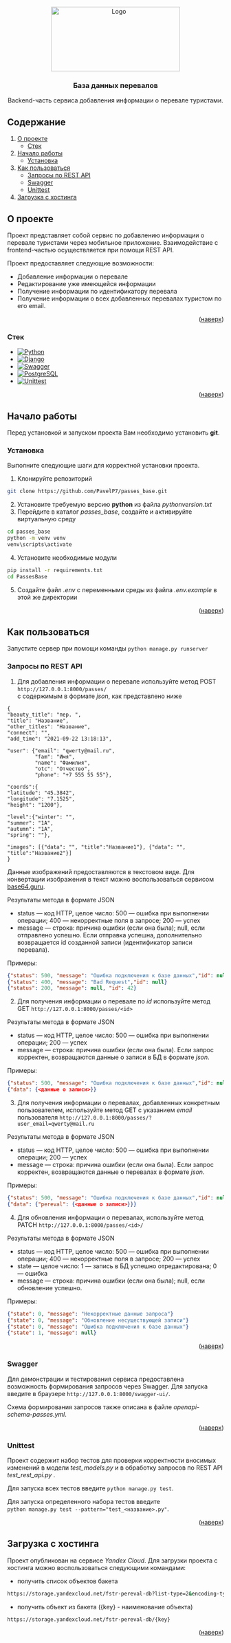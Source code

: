 <!-- PROJECT LOGO -->
<br />
<div align="center">
  <a href="https://github.com/PavelP7/passes_base">
    <img src="PassesBase/media/images/logo.jpg" alt="Logo" width="300" height="150">
  </a>

<a name="readme-top"></a>
<h3 align="center">База данных перевалов </h3>

  <p align="center">
    Backend-часть сервиса добавления информации о перевале туристами.
    <br />
  </p>
</div>

<!-- TABLE OF CONTENTS -->
## Содержание
1. [О проекте](#О-проекте)
   * [Стек](#Стек)
1. [Начало работы](#Начало-работы)
   * [Установка](#Установка)
1. [Как пользоваться](#Как-пользоваться)
   * [Запросы по REST API](#Запросы-по-REST-API)
   * [Swagger](#Swagger)
   * [Unittest](#Unit-test)
1. [Загрузка с хостинга](#Загрузка-с-хостинга)

<!-- ABOUT THE PROJECT -->
## О проекте

Проект представляет собой сервис по добавлению информации о перевале туристами через мобильное приложение. Взаимодействие с frontend-частью осуществляется при помощи REST API.

Проект предоставляет следующие возможности:
* Добавление информации о перевале
* Редактирование уже имеющейся информации
* Получение информации по идентификатору перевала
* Получение информации о всех добавленных перевалах туристом по его email.

<p align="right">(<a href="#readme-top">наверх</a>)</p>



### Стек

* [![Python][Python.com]][Python-url]
* [![Django][Django.com]][Django-url]
* [![Swagger][Swagger.com]][Swagger-url]
* [![PostgreSQL][Postgres.com]][Postgres-url]
* [![Unittest][Unittest.com]][Unittest-url]

<p align="right">(<a href="#readme-top">наверх</a>)</p>



<!-- GETTING STARTED -->
## Начало работы

Перед установкой и запуском проекта Вам необходимо установить **git**.

### Установка

Выполните следующие шаги для корректной установки проекта.
1. Клонируйте репозиторий
```sh
git clone https://github.com/PavelP7/passes_base.git
```
2. Установите требуемую версию **python** из файла *pythonversion.txt*
3. Перейдите в каталог *passes_base*, создайте и активируйте виртуальную среду
```sh
cd passes_base
python -m venv venv
venv\scripts\activate
```
4. Установите необходимые модули
```sh
pip install -r requirements.txt
cd PassesBase
```
5. Создайте файл *.env* с переменными среды из файла *.env.example* в этой же директории

<p align="right">(<a href="#readme-top">наверх</a>)</p>

<!-- USAGE EXAMPLES -->
## Как пользоваться
Запустите сервер при помощи команды ```python manage.py runserver```

### Запросы по REST API
1. Для добавления информации о перевале используйте метод POST
  ```http://127.0.0.1:8000/passes/```   
  с содержимым в формате *json*, как представлено ниже
  ```
  {
  "beauty_title": "пер. ",
  "title": "Название",
  "other_titles": "Название",
  "connect": "",
  "add_time": "2021-09-22 13:18:13",
  
  "user": {"email": "qwerty@mail.ru",
           "fam": "Имя",
           "name": "Фамилия",
           "otc": "Отчество",
           "phone": "+7 555 55 55"},
        
  "coords":{
  "latitude": "45.3842",
  "longitude": "7.1525",
  "height": "1200"},
  
  "level":{"winter": "",
  "summer": "1А",
  "autumn": "1А",
  "spring": ""},
  
  "images": [{"data": "", "title":"Название1"}, {"data": "", "title":"Название2"}]
  }
  ```
Данные изображений предоставляются в текстовом виде. Для конвертации изображения в текст можно воспользоваться сервисом [base64.guru](https://base64.guru/converter/encode).

Результаты метода в формате JSON

* status — код HTTP, целое число: 500 — ошибка при выполнении операции;
  400 — некорректные поля в запросе; 200 — успех
* message — строка: причина ошибки (если она была); null, если отправлено успешно. Если отправка успешна, дополнительно возвращается id созданной записи (идентификатор записи перевала).

Примеры:
```json
{"status": 500, "message": "Ошибка подключения к базе данных","id": null}
{"status": 400, "message": "Bad Request","id": null}
{"status": 200, "message": null, "id": 42}
```
2. Для получения информации о перевале по *id* используйте метод GET
 ```http://127.0.0.1:8000/passes/<id>``` 
 
 Результаты метода в формате JSON

* status — код HTTP, целое число: 500 — ошибка при выполнении операции;
  200 — успех
* message — строка: причина ошибки (если она была). Если запрос корректен, возвращаются данные о записи в БД в формате *json*.

Примеры:
```json
{"status": 500, "message": "Ошибка подключения к базе данных","id": null}
{"data": {<данные о записи>}}
```
3. Для получения информации о перевалах, добавленных конкретным пользователем, используйте метод GET с указанием *email* пользователя
 ```http://127.0.0.1:8000/passes/?user_email=qwerty@mail.ru``` 
 
 Результаты метода в формате JSON

* status — код HTTP, целое число: 500 — ошибка при выполнении операции;
  200 — успех
* message — строка: причина ошибки (если она была). Если запрос корректен, возвращаются данные о перевалах в формате *json*.

Примеры:
```json
{"status": 500, "message": "Ошибка подключения к базе данных","id": null}
{"data": {"pereval": {<данные о записи>}}}
```
4. Для обновления информации о перевалах, используйте метод PATCH
 ```http://127.0.0.1:8000/passes/<id>/``` 
 
 Результаты метода в формате JSON

* status — код HTTP, целое число: 500 — ошибка при выполнении операции;
  400 — некорректные поля в запросе; 200 — успех
* state — целое число: 1 — запись в БД успешно отредактирована; 0 — ошибка 
* message — строка: причина ошибки (если она была); null, если обновление успешно.

Примеры:
```json
{"state": 0, "message": "Некорректные данные запроса"}
{"state": 0, "message": "Обновление несуществующей записи"}
{"state": 0, "message": "Ошибка подключения к базе данных"}
{"state": 1, "message": null}
```
<p align="right">(<a href="#readme-top">наверх</a>)</p>

### Swagger

Для демонстрации и тестирования сервиса предоставлена возможность формирования запросов через Swagger. Для запуска введите в браузере
 ```http://127.0.0.1:8000/swagger-ui/```.
 
 Схема формирования запросов также описана в файле *openapi-schema-passes.yml*.
<p align="right">(<a href="#readme-top">наверх</a>)</p>

### Unittest

Проект содержит набор тестов для проверки корректности вносимых изменений в модели *test_models.py* и в обработку запросов по REST API *test_rest_api.py* .

Для запуска всех тестов введите ```python manage.py test```.

Для запуска определенного набора тестов введите  
```python manage.py test --pattern="test_<название>.py"```.

<p align="right">(<a href="#readme-top">наверх</a>)</p>

## Загрузка с хостинга
Проект опубликован на сервисе *Yandex Cloud*. Для загрузки проекта с хостинга можно воспользоваться следующими командами:
* получить список объектов бакета
```sh
https://storage.yandexcloud.net/fstr-pereval-db?list-type=2&encoding-type=url&start-after=
```
* получить объект из бакета ({key} - наименование объекта)
```sh
https://storage.yandexcloud.net/fstr-pereval-db/{key}
```
<p align="right">(<a href="#readme-top">наверх</a>)</p>

<!-- MARKDOWN LINKS & IMAGES -->
<!-- https://www.markdownguide.org/basic-syntax/#reference-style-links -->
[Swagger.com]: https://img.shields.io/badge/swagger-white?style=for-the-badge&logo=laravel&logoColor=green
[Swagger-url]: https://swagger.io
[Django.com]: https://img.shields.io/badge/Django-white?style=for-the-badge&logo=django&logoColor=red
[Django-url]: https://github.com/django
[Python.com]: https://img.shields.io/badge/python-white?style=for-the-badge&logo=python&logoColor=blue
[Python-url]: https://python.org 
[Unittest.com]: https://img.shields.io/badge/Unittest-white?style=for-the-badge&logo=test&logoColor=red
[Unittest-url]: https://docs.djangoproject.com/en/2.1/topics/testing
[Postgres.com]: https://img.shields.io/badge/PostgreSQL-white?style=for-the-badge&logo=postgresql&logoColor=blue
[Postgres-url]: https://www.postgresql.org